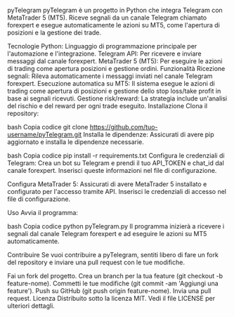 pyTelegram
pyTelegram è un progetto in Python che integra Telegram con MetaTrader 5 (MT5). Riceve segnali da un canale Telegram chiamato forexpert e esegue automaticamente le azioni su MT5, come l'apertura di posizioni e la gestione dei trade.

Tecnologie
Python: Linguaggio di programmazione principale per l'automazione e l'integrazione.
Telegram API: Per ricevere e inviare messaggi dal canale forexpert.
MetaTrader 5 (MT5): Per eseguire le azioni di trading come apertura posizioni e gestione ordini.
Funzionalità
Ricezione segnali: Rileva automaticamente i messaggi inviati nel canale Telegram forexpert.
Esecuzione automatica su MT5: Il sistema esegue le azioni di trading come apertura di posizioni e gestione dello stop loss/take profit in base ai segnali ricevuti.
Gestione risk/reward: La strategia include un'analisi del rischio e del reward per ogni trade eseguito.
Installazione
Clona il repository:

bash
Copia codice
git clone https://github.com/tuo-username/pyTelegram.git
Installa le dipendenze: Assicurati di avere pip aggiornato e installa le dipendenze necessarie.

bash
Copia codice
pip install -r requirements.txt
Configura le credenziali di Telegram: Crea un bot su Telegram e prendi il tuo API_TOKEN e chat_id dal canale forexpert. Inserisci queste informazioni nel file di configurazione.

Configura MetaTrader 5: Assicurati di avere MetaTrader 5 installato e configurato per l'accesso tramite API. Inserisci le credenziali di accesso nel file di configurazione.

Uso
Avvia il programma:

bash
Copia codice
python pyTelegram.py
Il programma inizierà a ricevere i segnali dal canale Telegram forexpert e ad eseguire le azioni su MT5 automaticamente.

Contribuire
Se vuoi contribuire a pyTelegram, sentiti libero di fare un fork del repository e inviare una pull request con le tue modifiche.

Fai un fork del progetto.
Crea un branch per la tua feature (git checkout -b feature-nome).
Commetti le tue modifiche (git commit -am 'Aggiungi una feature').
Push su GitHub (git push origin feature-nome).
Invia una pull request.
Licenza
Distribuito sotto la licenza MIT. Vedi il file LICENSE per ulteriori dettagli.